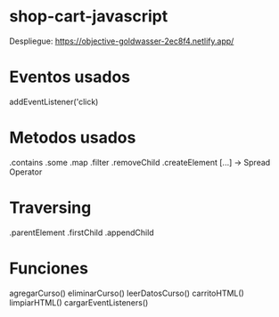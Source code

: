 # shop-cart-javascript

Despliegue: https://objective-goldwasser-2ec8f4.netlify.app/

# Eventos usados

addEventListener('click)

# Metodos usados

.contains
.some
.map
.filter
.removeChild
.createElement
[...] -> Spread Operator

# Traversing

.parentElement
.firstChild
.appendChild

# Funciones

agregarCurso()
eliminarCurso()
leerDatosCurso()
carritoHTML()
limpiarHTML()
cargarEventListeners()
